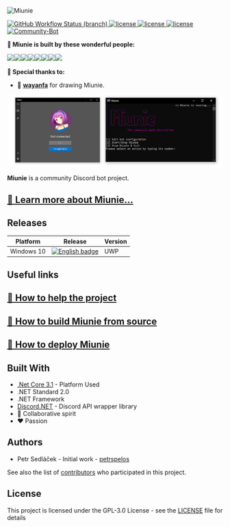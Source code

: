 ![Miunie](https://i.ibb.co/MRJ6WcB/title.png)

<a href="https://github.com/control-net/Miunie/actions">
  <img alt="GitHub Workflow Status (branch)" src="https://img.shields.io/github/workflow/status/control-net/miunie/.NET%20Core%20and%20UWP/master?style=plastic">
</a>

<a href="https://github.com/discord-bot-tutorial/Miunie/graphs/contributors">
  <img src="https://img.shields.io/github/contributors/discord-bot-tutorial/Miunie.svg" alt="license">
</a>
<a href="https://discord.gg/cGhEZuk">
  <img src="https://img.shields.io/discord/377879473158356992.svg" alt="license">
</a>
<a href="https://github.com/discord-bot-tutorial/Miunie/blob/master/LICENSE">
  <img src="https://img.shields.io/badge/License-GPLv3-blue.svg" alt="license">
</a>
<a href="https://discordbots.org/bot/411505318124847114" >
  <img src="https://discordbots.org/api/widget/status/411505318124847114.svg" alt="Community-Bot" />
</a>

**🧡 Miunie is built by these wonderful people:**

[![](https://sourcerer.io/fame/petrspelos/discord-bot-tutorial/Miunie/images/0)](https://sourcerer.io/fame/petrspelos/discord-bot-tutorial/Miunie/links/0)[![](https://sourcerer.io/fame/petrspelos/discord-bot-tutorial/Miunie/images/1)](https://sourcerer.io/fame/petrspelos/discord-bot-tutorial/Miunie/links/1)[![](https://sourcerer.io/fame/petrspelos/discord-bot-tutorial/Miunie/images/2)](https://sourcerer.io/fame/petrspelos/discord-bot-tutorial/Miunie/links/2)[![](https://sourcerer.io/fame/petrspelos/discord-bot-tutorial/Miunie/images/3)](https://sourcerer.io/fame/petrspelos/discord-bot-tutorial/Miunie/links/3)[![](https://sourcerer.io/fame/petrspelos/discord-bot-tutorial/Miunie/images/4)](https://sourcerer.io/fame/petrspelos/discord-bot-tutorial/Miunie/links/4)[![](https://sourcerer.io/fame/petrspelos/discord-bot-tutorial/Miunie/images/5)](https://sourcerer.io/fame/petrspelos/discord-bot-tutorial/Miunie/links/5)[![](https://sourcerer.io/fame/petrspelos/discord-bot-tutorial/Miunie/images/6)](https://sourcerer.io/fame/petrspelos/discord-bot-tutorial/Miunie/links/6)[![](https://sourcerer.io/fame/petrspelos/discord-bot-tutorial/Miunie/images/7)](https://sourcerer.io/fame/petrspelos/discord-bot-tutorial/Miunie/links/7)

**💚 Special thanks to:**

- 🎨 **[wayanfa](https://www.instagram.com/haelequin_55/)** for drawing Miunie.

![platforms image](img/apps.png)

**Miunie** is a community Discord bot project.

## [🔗 Learn more about Miunie...](https://github.com/control-net/Miunie/wiki/About-Miunie)

## Releases

| Platform | Release | Version |
| ------ | ------ | ------ |
| Windows 10 | <a href='//www.microsoft.com/store/apps/9PHQTNTGZGL6?cid=storebadge&ocid=badge'><img src='https://developer.microsoft.com/en-us/store/badges/images/English_get-it-from-MS.png' alt='English badge' width=137 height=52/></a> | UWP

## Useful links

## [🔗 How to help the project](https://github.com/control-net/Miunie/wiki/How-to-help)

## [🔗 How to build Miunie from source](https://github.com/control-net/Miunie/wiki/Getting-started-with-Miunie)

## [🔗 How to deploy Miunie](https://github.com/control-net/Miunie/wiki/Deploying-Miunie)

## Built With

- [.Net Core 3.1](https://dotnet.microsoft.com/download/dotnet-core) - Platform Used
- .NET Standard 2.0
- .NET Framework
- [Discord.NET](https://github.com/discord-net/Discord.Net) - Discord API wrapper library
- 💙 Collaborative spirit
- ❤️ Passion

## Authors

- Petr Sedláček - Initial work - [petrspelos](https://github.com/petrspelos)

See also the list of [contributors](https://github.com/control-net/Miunie/graphs/contributors) who participated in this project.

## License

This project is licensed under the GPL-3.0 License - see the [LICENSE](https://github.com/control-net/Miunie/blob/master/LICENSE) file for details
